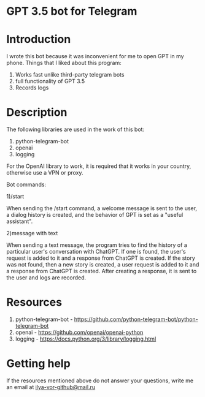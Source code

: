 # GPT 3.5 bot for Telegram

# Introduction
I wrote this bot because it was inconvenient for me to open GPT in my phone.
Things that I liked about this program: 
1) Works fast unlike third-party telegram bots 
2) full functionality of GPT 3.5 
3) Records logs

# Description
The following libraries are used in the work of this bot:
1) python-telegram-bot
2) openai
3) logging

For the OpenAI library to work, it is required that it works in your country, otherwise use a VPN or proxy.

Bot commands: 

1)/start 

When sending the /start command, a welcome message is sent to the user, a dialog history is created, and the behavior of GPT is set as a "useful assistant".

2)message with text

When sending a text message, the program tries to find the history of a particular user's conversation with ChatGPT.
If one is found, the user's request is added to it and a response from ChatGPT is created.
If the story was not found, then a new story is created, a user request is added to it and a response from ChatGPT is created.
After creating a response, it is sent to the user and logs are recorded.

# Resources
1) python-telegram-bot - https://github.com/python-telegram-bot/python-telegram-bot
2) openai - https://github.com/openai/openai-python
3) logging - https://docs.python.org/3/library/logging.html

# Getting help
If the resources mentioned above do not answer your questions, write me an email at ilya-vor-github@mail.ru
